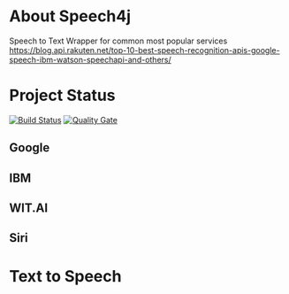 # About Speech4j
Speech to Text Wrapper for common most popular services
https://blog.api.rakuten.net/top-10-best-speech-recognition-apis-google-speech-ibm-watson-speechapi-and-others/

# Project Status
[![Build Status](https://travis-ci.com/speech4j/speech4j.svg?branch=master)](https://travis-ci.com/speech4j/speech4j) [![Quality Gate](https://sonarcloud.io/api/project_badges/measure?project=speech4j&metric=alert_status)](https://sonarcloud.io/dashboard/index/speech4j)

## Google
## IBM
## WIT.AI
## Siri

# Text to Speech
##
##
##
##
